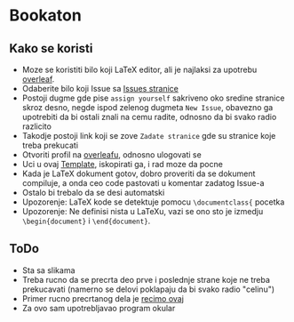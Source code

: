# Bookaton

## Kako se koristi
- Moze se koristiti bilo koji LaTeX editor, ali je najlaksi za upotrebu
[overleaf](https://www.overleaf.com).
- Odaberite bilo koji Issue sa [Issues stranice](https://github.com/dimchee/BookatonTest/issues)
- Postoji dugme gde pise `assign yourself` sakriveno oko sredine stranice skroz desno,
negde ispod zelenog dugmeta `New Issue`, obavezno ga upotrebiti da bi ostali znali na cemu
radite, odnosno da bi svako radio razlicito
- Takodje postoji link koji se zove `Zadate stranice` gde su stranice koje treba prekucati
- Otvoriti profil na [overleafu](https://www.overleaf.com), odnosno ulogovati se
- Uci u ovaj [Template](https://www.overleaf.com/read/yzxzjbfjcxjx), iskopirati ga, i rad moze da pocne
- Kada je LaTeX dokument gotov, dobro proveriti da se dokument compiluje, a onda ceo code pastovati
u komentar zadatog Issue-a
- Ostalo bi trebalo da se desi automatski
- Upozorenje: LaTeX kode se detektuje pomocu `\documentclass{` pocetka
- Upozorenje: Ne definisi nista u LaTeXu, vazi se ono sto je izmedju
`\begin{document}` i `\end{document}`.

## ToDo
- Sta sa slikama
- Treba rucno da se precrta deo prve i poslednje strane koje ne treba prekucavati
(namerno se delovi poklapaju da bi svako radio "celinu")
- Primer rucno precrtanog dela je [recimo ovaj](../blob/main/Parts/0465-0470.pdf)
- Za ovo sam upotrebljavao program okular
